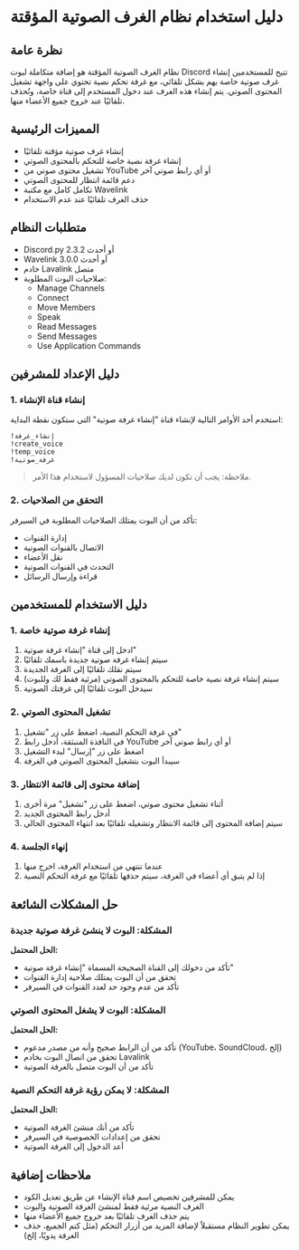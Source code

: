 # دليل استخدام نظام الغرف الصوتية المؤقتة

## نظرة عامة
نظام الغرف الصوتية المؤقتة هو إضافة متكاملة لبوت Discord تتيح للمستخدمين إنشاء غرف صوتية خاصة بهم بشكل تلقائي، مع غرفة تحكم نصية تحتوي على واجهة تشغيل المحتوى الصوتي. يتم إنشاء هذه الغرف عند دخول المستخدم إلى قناة خاصة، وتُحذف تلقائيًا عند خروج جميع الأعضاء منها.

## المميزات الرئيسية
- إنشاء غرف صوتية مؤقتة تلقائيًا
- إنشاء غرفة نصية خاصة للتحكم بالمحتوى الصوتي
- تشغيل محتوى صوتي من YouTube أو أي رابط صوتي آخر
- دعم قائمة انتظار للمحتوى الصوتي
- تكامل كامل مع مكتبة Wavelink
- حذف الغرف تلقائيًا عند عدم الاستخدام

## متطلبات النظام
- Discord.py 2.3.2 أو أحدث
- Wavelink 3.0.0 أو أحدث
- خادم Lavalink متصل
- صلاحيات البوت المطلوبة:
  - Manage Channels
  - Connect
  - Move Members
  - Speak
  - Read Messages
  - Send Messages
  - Use Application Commands

## دليل الإعداد للمشرفين

### 1. إنشاء قناة الإنشاء
استخدم أحد الأوامر التالية لإنشاء قناة "إنشاء غرفة صوتية" التي ستكون نقطة البداية:

```
!إنشاء_غرفة
!create_voice
!temp_voice
!غرفة_صوتية
```

> ملاحظة: يجب أن تكون لديك صلاحيات المسؤول لاستخدام هذا الأمر.

### 2. التحقق من الصلاحيات
تأكد من أن البوت يمتلك الصلاحيات المطلوبة في السيرفر:
- إدارة القنوات
- الاتصال بالقنوات الصوتية
- نقل الأعضاء
- التحدث في القنوات الصوتية
- قراءة وإرسال الرسائل

## دليل الاستخدام للمستخدمين

### 1. إنشاء غرفة صوتية خاصة
1. ادخل إلى قناة "إنشاء غرفة صوتية"
2. سيتم إنشاء غرفة صوتية جديدة باسمك تلقائيًا
3. سيتم نقلك تلقائيًا إلى الغرفة الجديدة
4. سيتم إنشاء غرفة نصية خاصة للتحكم بالمحتوى الصوتي (مرئية فقط لك وللبوت)
5. سيدخل البوت تلقائيًا إلى غرفتك الصوتية

### 2. تشغيل المحتوى الصوتي
1. في غرفة التحكم النصية، اضغط على زر "تشغيل"
2. في النافذة المنبثقة، أدخل رابط YouTube أو أي رابط صوتي آخر
3. اضغط على زر "إرسال" لبدء التشغيل
4. سيبدأ البوت بتشغيل المحتوى الصوتي في الغرفة

### 3. إضافة محتوى إلى قائمة الانتظار
1. أثناء تشغيل محتوى صوتي، اضغط على زر "تشغيل" مرة أخرى
2. أدخل رابط المحتوى الجديد
3. سيتم إضافة المحتوى إلى قائمة الانتظار وتشغيله تلقائيًا بعد انتهاء المحتوى الحالي

### 4. إنهاء الجلسة
1. عندما تنتهي من استخدام الغرفة، اخرج منها
2. إذا لم يتبق أي أعضاء في الغرفة، سيتم حذفها تلقائيًا مع غرفة التحكم النصية

## حل المشكلات الشائعة

### المشكلة: البوت لا ينشئ غرفة صوتية جديدة
**الحل المحتمل:**
- تأكد من دخولك إلى القناة الصحيحة المسماة "إنشاء غرفة صوتية"
- تحقق من أن البوت يمتلك صلاحية إدارة القنوات
- تأكد من عدم وجود حد لعدد القنوات في السيرفر

### المشكلة: البوت لا يشغل المحتوى الصوتي
**الحل المحتمل:**
- تأكد من أن الرابط صحيح وأنه من مصدر مدعوم (YouTube، SoundCloud، إلخ)
- تحقق من اتصال البوت بخادم Lavalink
- تأكد من أن البوت متصل بالغرفة الصوتية

### المشكلة: لا يمكن رؤية غرفة التحكم النصية
**الحل المحتمل:**
- تأكد من أنك منشئ الغرفة الصوتية
- تحقق من إعدادات الخصوصية في السيرفر
- أعد الدخول إلى الغرفة الصوتية

## ملاحظات إضافية
- يمكن للمشرفين تخصيص اسم قناة الإنشاء عن طريق تعديل الكود
- الغرف النصية مرئية فقط لمنشئ الغرفة الصوتية والبوت
- يتم حذف الغرف تلقائيًا بعد خروج جميع الأعضاء منها
- يمكن تطوير النظام مستقبلاً لإضافة المزيد من أزرار التحكم (مثل كتم الجميع، حذف الغرفة يدويًا، إلخ) 